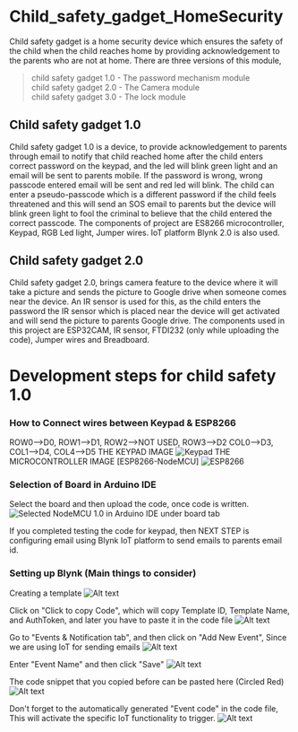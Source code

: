 # Child_safety_gadget_HomeSecurity
Child safety gadget is a home security device which ensures the safety of the child when the child reaches home by providing acknowledgement to the parents who are not at home. There are three versions of this module, 
> child safety gadget 1.0 - The password mechanism module\
> child safety gadget 2.0 - The Camera module\
> child safety gadget 3.0 - The lock module

## Child safety gadget 1.0
Child safety gadget 1.0 is a device, to provide acknowledgement to parents through email to notify that child reached home after the child enters correct password on the keypad, and the led will blink green light and an email will be sent to parents mobile. If the password is wrong, wrong passcode entered email will be sent and red led will blink. The child can enter a pseudo-passcode which is a different password if the child feels threatened and this will send an SOS email to parents but the device will blink green light to fool the criminal to believe that the child entered the correct passcode. 
The components of project are ES8266 microcontroller, Keypad, RGB Led light, Jumper wires. IoT platform Blynk 2.0 is also used. 

## Child safety gadget 2.0
Child safety gadget 2.0, brings camera feature to the device where it will take a picture and sends the picture to Google drive when someone comes near the device. An IR sensor is used for this, as the child enters the password the IR sensor which is placed near the device will get activated and will send the picture to parents Google drive. 
The components used in this project are ESP32CAM, IR sensor, FTDI232 (only while uploading the code), Jumper wires and Breadboard.

# Development steps for child safety 1.0


### How to Connect wires between Keypad & ESP8266
ROW0-->D0, ROW1-->D1, ROW2-->NOT USED, ROW3-->D2
COL0-->D3, COL1-->D4, COL4-->D5
THE KEYPAD IMAGE
![Keypad](To_Keypad.jpeg)
THE MICROCONTROLLER IMAGE [ESP8266-NodeMCU]
![ESP8266](To_ESP8266.jpeg)

### Selection of Board in Arduino IDE
Select the board and then upload the code, once code is written.
![Selected NodeMCU 1.0 in Arduino IDE under board tab](BoardSelect_IDE.png)

If you completed testing the code for keypad, then NEXT STEP is configuring email using Blynk IoT platform to send emails to parents email id.

### Setting up Blynk (Main things to consider)

Creating a template
![Alt text](Blynk_IoT.png)

Click on "Click to copy Code", which will copy Template ID, Template Name, and AuthToken, and later you have to paste it in the code file
![Alt text](CopyIDS_FIRMWARE_CONFIGURATION.png)

Go to "Events & Notification tab", and then click on "Add New Event", Since we are using IoT for sending emails
![Alt text](EventsandNotification.png)

Enter "Event Name" and then click "Save"
![Alt text](AddNewEvent.png)

The code snippet that you copied before can be pasted here (Circled Red)
![Alt text](Code_Blynk_Template.png)

Don't forget to the automatically generated "Event code" in the code file, This will activate the specific IoT functionality to trigger. 
![Alt text](Code_BlynkLogEvent-1.png)